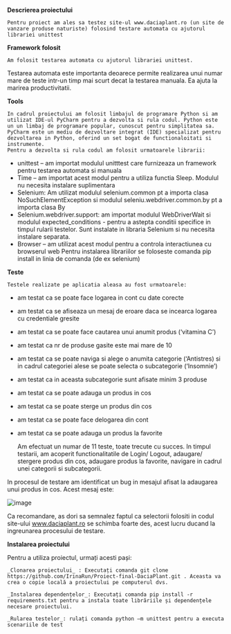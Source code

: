 **Descrierea proiectului**

	Pentru proiect am ales sa testez site-ul www.daciaplant.ro (un site de vanzare produse naturiste) folosind testare automata cu ajutorul librariei unittest

**Framework folosit**

	Am folosit testarea automata cu ajutorul librariei unittest.
Testarea automata este importanta deoarece permite realizarea unui numar mare de teste intr-un timp mai scurt decat la testarea manuala. Ea ajuta la marirea productivitatii.

**Tools**

	In cadrul proiectului am folosit limbajul de programare Python si am utilizat IDE-ul PyCharm pentru a dezvolta si rula codul. Python este un un limbaj de programare popular, cunoscut pentru simplitatea sa. PyCharm este un mediu de dezvoltare integrat (IDE) specializat pentru dezvoltarea in Python, oferind un set bogat de functionaloitati si instrumente.
	Pentru a dezvolta si rula codul am folosit urmatoarele librarii:
- unittest – am importat modulul unitttest care furnizeaza un framework pentru testarea automata si manuala
- Time – am importat acest modul pentru a utiliza functia Sleep. Modulul nu necesita instalare suplimentara
- Selenium: Am utilizat modulul selenium.common pt a importa clasa NoSuchElementException si modulul seleniu.webdriver.common.by pt a importa clasa By
- Selenium.webdriver.support: am importat modulul WebDriverWait si modulul expected_conditions - pentru a astepta conditii specifice in timpul rularii testelor. Sunt instalate in libraria Selenium si nu necesita instalare separata.
- Browser – am utilizat acest modul pentru a controla interactiunea cu browserul web
Pentru instalarea librariilor se foloseste comanda pip install <nume-librarie> in linia de comanda (de ex selenium)

**Teste**

	Testele realizate pe aplicatia aleasa au fost urmatoarele:
- am testat ca se poate face logarea in cont cu date corecte
- am testat ca se afiseaza un mesaj de eroare daca se incearca logarea cu credentiale gresite
- am testat ca se poate face cautarea unui anumit produs (‘vitamina C’) 
- am testat  ca nr de produse gasite este mai mare de 10
- am testat ca se poate naviga si alege o anumita categorie (‘Antistres) si in cadrul categoriei alese se poate selecta o subcategorie (‘Insomnie’) 
- am testat ca in aceasta subcategorie sunt afisate minim 3 produse
- am testat ca se poate adauga un produs in cos
- am testat ca se poate sterge un produs din cos
- am testat ca se poate face delogarea din cont
- am testat ca se poate adauga un produs la favorite

  Am efectuat un numar de 11 teste, toate trecute cu succes. In timpul testarii, am acoperit functionalitatile de Login/ Logout, adaugare/ stergere produs din cos, adaugare produs la
favorite, navigare in cadrul unei categorii si subcategorii. 

In procesul de testare am identificat un bug in mesajul afisat la adaugarea unui produs in cos. Acest mesaj este:

![image](https://github.com/IrinaRun/Proiect-final-DaciaPlant/assets/153914775/2e910634-99fc-46aa-9219-0272382d221b)


Ca recomandare, as dori sa semnalez faptul ca selectorii folositi in codul site-ului www.daciaplant.ro se schimba foarte des, acest lucru ducand la ingreunarea procesului de testare.

  **Instalarea proiectului**
  
  Pentru a utiliza proiectul, urmați acesti pași:
  
 	_Clonarea proiectului_ : Executați comanda git clone https://github.com/IrinaRun/Proiect-final-DaciaPlant.git . Aceasta va crea o copie locală a proiectului pe computerul dvs.
  
 	_Instalarea dependențelor_: Executați comanda pip install -r requirements.txt pentru a instala toate librăriile și dependențele necesare proiectului.
  
	_Rularea testelor_: rulați comanda python –m unittest pentru a executa scenariile de test



